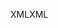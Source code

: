 <span data-ttu-id="7c4be-101">XML</span><span class="sxs-lookup"><span data-stu-id="7c4be-101">XML</span></span>